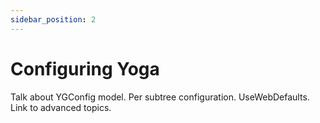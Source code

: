 ```yaml
---
sidebar_position: 2
---
```


# Configuring Yoga

Talk about YGConfig model. Per subtree configuration. UseWebDefaults. Link to advanced topics.

